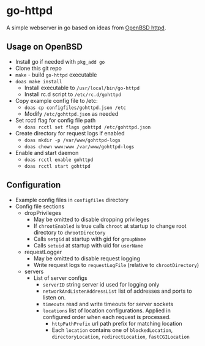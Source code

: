 # go-httpd

A simple webserver in go based on ideas from [OpenBSD httpd](https://man.openbsd.org/httpd).

## Usage on OpenBSD

* Install go if needed with `pkg_add go`
* Clone this git repo
* `make` - build `go-httpd` executable
* `doas make install`
  * Install executable to `/usr/local/bin/go-httpd`
  * Install rc.d script to `/etc/rc.d/gohttpd`
* Copy example config file to /etc:
  * `doas cp configfiles/gohttpd.json /etc`
  * Modify `/etc/gohttpd.json` as needed
* Set rcctl flag for config file path
  * `doas rcctl set flags gohttpd /etc/gohttpd.json`
* Create directory for request logs if enabled
  * `doas mkdir -p /var/www/gohttpd-logs`
  * `doas chown www:www /var/www/gohttpd-logs`
* Enable and start daemon
  * `doas rcctl enable gohttpd`
  * `doas rcctl start gohttpd`

## Configuration

* Example config files in `configfiles` directory
* Config file sections
  * dropPrivileges
    * May be omitted to disable dropping privileges
    * If `chrootEnabled` is true calls `chroot` at startup to change root directory to `chrootDirectory`
    * Calls `setgid` at startup with gid for `groupName`
    * Calls `setuid` at startup with uid for `userName`
  * requestLogger
    * May be omitted to disable request logging
    * Write request logs to `requestLogFile` (relative to `chrootDirectory`)
  * servers
    * List of server configs
      * `serverID` string server id used for logging only
      * `networkAndListenAddressList` list of addresses and ports to listen on.
      * `timeouts` read and write timeouts for server sockets
      * `locations` list of location configurations.  Applied in configured order when each request is processed.
        * `httpPathPrefix` url path prefix for matching location
        * Each `location` contains one of `blockedLocation`, `directoryLocation`, `redirectLocation`, `fastCGILocation`
